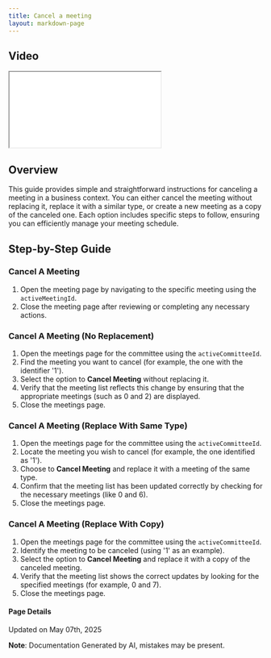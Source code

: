 ```yaml
---
title: Cancel a meeting
layout: markdown-page
---
```


## Video 
<div class="container my-5">
	<div class="embed-responsive embed-responsive-16by9">
		<iframe class="embed-responsive-item" src="..\media\meetings\cancel_a_meeting\Cancel_a_meeting.webm" allowfullscreen></iframe>
	</div>
</div>

## Overview

This guide provides simple and straightforward instructions for canceling a meeting in a business context. You can either cancel the meeting without replacing it, replace it with a similar type, or create a new meeting as a copy of the canceled one. Each option includes specific steps to follow, ensuring you can efficiently manage your meeting schedule.

## Step-by-Step Guide

### Cancel A Meeting

1. Open the meeting page by navigating to the specific meeting using the `activeMeetingId`.
2. Close the meeting page after reviewing or completing any necessary actions.

### Cancel A Meeting (No Replacement)

1. Open the meetings page for the committee using the `activeCommitteeId`.
2. Find the meeting you want to cancel (for example, the one with the identifier '1').
3. Select the option to **Cancel Meeting** without replacing it.
4. Verify that the meeting list reflects this change by ensuring that the appropriate meetings (such as 0 and 2) are displayed.
5. Close the meetings page.

### Cancel A Meeting (Replace With Same Type)

1. Open the meetings page for the committee using the `activeCommitteeId`.
2. Locate the meeting you wish to cancel (for example, the one identified as '1').
3. Choose to **Cancel Meeting** and replace it with a meeting of the same type.
4. Confirm that the meeting list has been updated correctly by checking for the necessary meetings (like 0 and 6).
5. Close the meetings page.

### Cancel A Meeting (Replace With Copy)

1. Open the meetings page for the committee using the `activeCommitteeId`.
2. Identify the meeting to be canceled (using '1' as an example).
3. Select the option to **Cancel Meeting** and replace it with a copy of the canceled meeting.
4. Verify that the meeting list shows the correct updates by looking for the specified meetings (for example, 0 and 7).
5. Close the meetings page.

#### Page Details
Updated on May 07th, 2025

**Note**: Documentation Generated by AI, mistakes may be present.